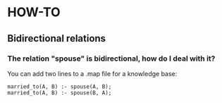 # HOW-TO

## Bidirectional relations

### The relation "spouse" is bidirectional, how do I deal with it?

You can add two lines to a .map file for a knowledge base:

    married_to(A, B) :- spouse(A, B);
    married_to(A, B) :- spouse(B, A);


